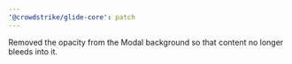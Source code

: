 ```yaml
---
'@crowdstrike/glide-core': patch
---
```


Removed the opacity from the Modal background so that content no longer bleeds into it.
